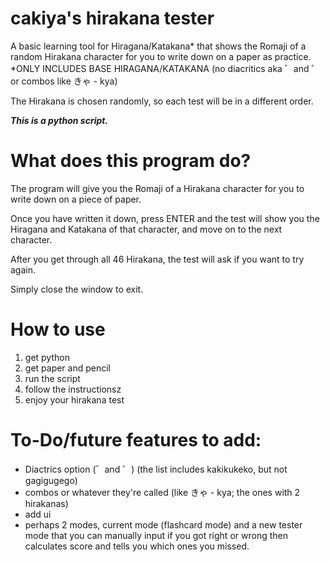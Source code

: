 # cakiya's hirakana tester
A basic learning tool for Hiragana/Katakana* that shows the Romaji of a random Hirakana character for you to write down on a paper as practice.
*ONLY INCLUDES BASE HIRAGANA/KATAKANA (no diacritics aka ゛and ゜ or combos like きゃ - kya)

The Hirakana is chosen randomly, so each test will be in a different order.

_**This is a python script.**_

# What does this program do?
The program will give you the Romaji of a Hirakana character for you to write down on a piece of paper.

Once you have written it down, press ENTER and the test will show you the Hiragana and Katakana of that character, and move on to the next character.

After you get through all 46 Hirakana, the test will ask if you want to try again.

Simply close the window to exit.

# How to use

1. get python
2. get paper and pencil
3. run the script
4. follow the instructionsz
5. enjoy your hirakana test

# To-Do/future features to add:
- Diactrics option (゛and ゜) (the list includes kakikukeko, but not gagigugego)
- combos or whatever they're called (like きゃ - kya; the ones with 2 hirakanas)
- add ui
- perhaps 2 modes, current mode (flashcard mode) and a new tester mode that you can manually input if you got right or wrong then calculates score and tells you which ones you missed.
